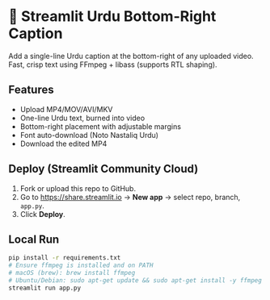 # 🎥 Streamlit Urdu Bottom-Right Caption

Add a single-line Urdu caption at the bottom-right of any uploaded video. Fast, crisp text using FFmpeg + libass (supports RTL shaping).

## Features
- Upload MP4/MOV/AVI/MKV
- One-line Urdu text, burned into video
- Bottom-right placement with adjustable margins
- Font auto-download (Noto Nastaliq Urdu)
- Download the edited MP4

## Deploy (Streamlit Community Cloud)
1. Fork or upload this repo to GitHub.
2. Go to https://share.streamlit.io → **New app** → select repo, branch, `app.py`.
3. Click **Deploy**.

## Local Run
```bash
pip install -r requirements.txt
# Ensure ffmpeg is installed and on PATH
# macOS (brew): brew install ffmpeg
# Ubuntu/Debian: sudo apt-get update && sudo apt-get install -y ffmpeg
streamlit run app.py
